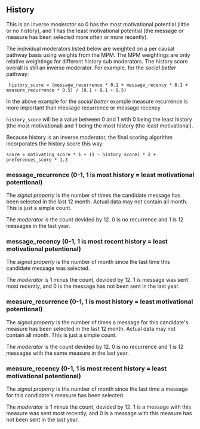 
## History
This is an inverse _moderator_ so 0 has the most motivational potential (little or no history), and 1 has the least motivational potential (the message or measure has been selected more often or more recently).

The individual moderators listed below are weighted on a per causal pathway basis using weights from the MPM. The MPM weightings are only relative weightings for different history sub moderators. The history score overall is still an inverse moderator. For example, for the _social better_ pathway:
```
 history_score = (message_recurrence * 0.1 + message_recency * 0.1 + measure_recurrence * 0.5) / (0.1 + 0.1 + 0.5)
 ```
In the above example for the _social better_ example measure recurrence is more important than message recurrence or message recency

 `history_score` will be a value between 0 and 1 with 0 being the least history (the most motivational) and 1 being the most history (the least motivational).

Because history is an inverse moderator, the final scoring algorithm incorporates the history score this way:
```
score = motivating_score * 1 + (1 - history_score) * 2 + preferences_score * 1.3
```

### message_recurrence (0-1, 1 is most history = least motivational potentional)
The _signal property_ is the number of times the candidate message has been selected in the last 12 month. Actual data may not contain all month. This is just a simple count.

The _moderator_ is the count devided by 12. 0 is no recurrence and 1 is 12 messages in the last year.

### message_recency (0-1, 1 is most recent history = least motivational potentional)
The _signal property_ is the number of month since the last time this candidate message was selected. 

The _moderator_ is 1 minus the count, devided by 12. 1 is message was sent most recently, and 0 is the message has not been sent in the last year.

### measure_recurrence (0-1, 1 is most history = least motivational potentional)
The _signal property_ is the number of times a message for this candidate's measure has been selected in the last 12 month. Actual data may not contain all month. This is just a simple count.

The _moderator_ is the count devided by 12. 0 is no recurrence and 1 is 12 messages with the same measure in the last year.

### measure_recency (0-1, 1 is most recent history = least motivational potentional)
The _signal property_ is the number of month since the last time a message for this candidate's measure has been selected. 

The _moderator_ is 1 minus the count, devided by 12. 1 is a message with this measure was sent most recently, and 0 is a message with this measure has not been sent in the last year.